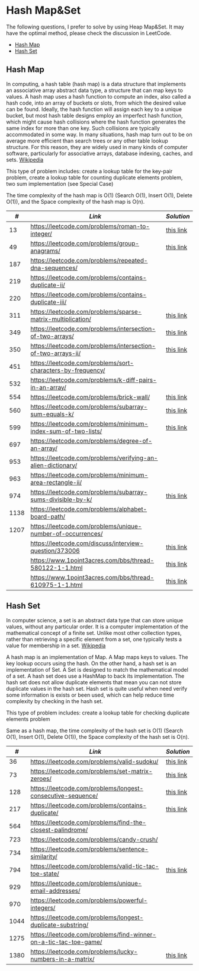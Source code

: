 # Hash Map&Set

The following questions, I prefer to solve by using Heap Map&Set. It may have the optimal method, please check the discussion in LeetCode.  

* [Hash Map](##Hash-Map)
* [Hash Set](##Hash-Set)

## Hash Map

In computing, a hash table (hash map) is a data structure that implements an associative array abstract data type, a structure that can map keys to values. A hash map uses a hash function to compute an index, also called a hash code, into an array of buckets or slots, from which the desired value can be found. Ideally, the hash function will assign each key to a unique bucket, but most hash table designs employ an imperfect hash function, which might cause hash collisions where the hash function generates the same index for more than one key. Such collisions are typically accommodated in some way. In many situations, hash map turn out to be on average more efficient than search trees or any other table lookup structure. For this reason, they are widely used in many kinds of computer software, particularly for associative arrays, database indexing, caches, and sets. [Wikipedia](https://en.wikipedia.org/wiki/Hash_table)

This type of problem includes: create a lookup table for the key-pair problem, create a lookup table for counting duplicate elements problem, two sum implementation (see Special Case)

The time complexity of the hash map is O(1) (Search O(1), Insert O(1), Delete O(1)), and the Space complexity of the hash map is O(n). 

| *#* | *Link* |*Solution* |
| ---- | --------------------------------- | --------------------------------- |
| 13 | https://leetcode.com/problems/roman-to-integer/ | [this link](../practice/solution/0013_roman_to_integer.py) |
| 49 | https://leetcode.com/problems/group-anagrams/ | [this link](../practice/solution/0049_group_anagrams.py) |
| 187 | https://leetcode.com/problems/repeated-dna-sequences/ | |
| 219 | https://leetcode.com/problems/contains-duplicate-ii/ | |
| 220 | https://leetcode.com/problems/contains-duplicate-iii/ | |
| 311 | https://leetcode.com/problems/sparse-matrix-multiplication/ | [this link](../practice/solution/0311_sparse_matrix_multiplication.py) |
| 349 | https://leetcode.com/problems/intersection-of-two-arrays/ | [this link](../practice/solution/0349_intersection_of_two_arrays.py) |
| 350 | https://leetcode.com/problems/intersection-of-two-arrays-ii/ | [this link](../practice/solution/0350_intersection_of_two_arrays_ii.py) |  
| 451 | https://leetcode.com/problems/sort-characters-by-frequency/ | |
| 532 | https://leetcode.com/problems/k-diff-pairs-in-an-array/ | |
| 554 | https://leetcode.com/problems/brick-wall/ | [this link](../practice/solution/0554_brick_wall.py) |
| 560 | https://leetcode.com/problems/subarray-sum-equals-k/ | [this link](../practice/solution/0560_subarray_sum_equals_k.py) |
| 599 | https://leetcode.com/problems/minimum-index-sum-of-two-lists/ | [this link](../practice/solution/0599_minimum_index_sum_of_two_lists.py) |
| 697 | https://leetcode.com/problems/degree-of-an-array/ | |
| 953 | https://leetcode.com/problems/verifying-an-alien-dictionary/ | |
| 963 | https://leetcode.com/problems/minimum-area-rectangle-ii/ | |
| 974 | https://leetcode.com/problems/subarray-sums-divisible-by-k/ | [this link](../practice/solution/0974_subarray_sums_divisible_by_k.py) |
| 1138 | https://leetcode.com/problems/alphabet-board-path/ | |
| 1207 | https://leetcode.com/problems/unique-number-of-occurrences/ | |
| | https://leetcode.com/discuss/interview-question/373006 | [this link](../practice/a/favorite_genres.py) |
| | https://www.1point3acres.com/bbs/thread-580122-1-1.html | [this link](../practice/a/user_based_recommendation_system.py) |
| | https://www.1point3acres.com/bbs/thread-610975-1-1.html | [this link](../practice/others/throttling_gateway.py) |

## Hash Set

In computer science, a set is an abstract data type that can store unique values, without any particular order. It is a computer implementation of the mathematical concept of a finite set. Unlike most other collection types, rather than retrieving a specific element from a set, one typically tests a value for membership in a set. [Wikipedia](https://en.wikipedia.org/wiki/Set_(abstract_data_type))

A hash map is an implementation of Map. A Map maps keys to values. The key lookup occurs using the hash. On the other hand, a hash set is an implementation of Set. A Set is designed to match the mathematical model of a set. A hash set does use a HashMap to back its implementation. The hash set does not allow duplicate elements that mean you can not store duplicate values in the hash set. Hash set is quite useful when need verify some information is exists or been used, which can help reduce time complexity by checking in the hash set. 

This type of problem includes: create a lookup table for checking duplicate elements problem

Same as a hash map, the time complexity of the hash set is O(1) (Search O(1), Insert O(1), Delete O(1)), the Space complexity of the hash set is O(n).

| *#* | *Link* |*Solution* |
| ---- | --------------------------------- | --------------------------------- |
| 36 | https://leetcode.com/problems/valid-sudoku/ | [this link](../practice/solution/0036_valid_sudoku.py) |
| 73 | https://leetcode.com/problems/set-matrix-zeroes/ | [this link](../practice/solution/0073_set_matrix_zeroes.py) |
| 128 | https://leetcode.com/problems/longest-consecutive-sequence/ | [this link](../practice/solution/0128_longest_consecutive_sequence.py) |
| 217 | https://leetcode.com/problems/contains-duplicate/ |[this link](../practice/solution/0217_contains_duplicate.py) |
| 564 | https://leetcode.com/problems/find-the-closest-palindrome/ | |
| 723 | https://leetcode.com/problems/candy-crush/ | |
| 734 | https://leetcode.com/problems/sentence-similarity/ | |
| 794 | https://leetcode.com/problems/valid-tic-tac-toe-state/ | [this link](../practice/solution/0794_valid_tic_tac_toe_state.py) |
| 929 | https://leetcode.com/problems/unique-email-addresses/ | |
| 970 | https://leetcode.com/problems/powerful-integers/ | |
| 1044 | https://leetcode.com/problems/longest-duplicate-substring/ | |
| 1275 |https://leetcode.com/problems/find-winner-on-a-tic-tac-toe-game/ | |
| 1380 | https://leetcode.com/problems/lucky-numbers-in-a-matrix/ | [this link](../practice/solution/1380_lucky_numbers_in_a_matrix.py) |
